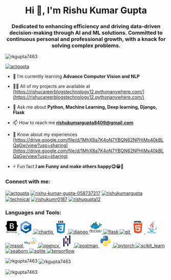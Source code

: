 <h1 align="center">Hi 👋, I'm Rishu Kumar Gupta</h1>
<h3 align="center">Dedicated to enhancing efficiency and driving data-driven decision-making through AI and ML solutions. Committed to continuous personal and professional growth, with a knack for solving complex problems.</h3>

<p align="left"> <img src="https://komarev.com/ghpvc/?username=rkgupta7463&label=Profile%20views&color=0e75b6&style=flat" alt="rkgupta7463" /> </p>

<p align="left"> <a href="https://twitter.com/actgupta" target="blank"><img src="https://img.shields.io/twitter/follow/actgupta?logo=twitter&style=for-the-badge" alt="actgupta" /></a> </p>

- 🌱 I’m currently learning **Advance Computer Vision and NLP**

- 👨‍💻 All of my projects are available at [https://rishucareerblogstechnology12.pythonanywhere.com/](https://rishucareerblogstechnology12.pythonanywhere.com/)

- 💬 Ask me about **Python, Machine Learning, Deep learning, Django, Flask**

- 📫 How to reach me **rishukumargupta8409@gmail.com**

- 📄 Know about my experiences [https://drive.google.com/file/d/1MhX8a7K4oN7YBQN62NPHiMx40kBLQaGw/view?usp=sharing](https://drive.google.com/file/d/1MhX8a7K4oN7YBQN62NPHiMx40kBLQaGw/view?usp=sharing)

- ⚡ Fun fact **I am Funny and make others happy😉😀🤗**

<h3 align="left">Connect with me:</h3>
<p align="left">
<a href="https://twitter.com/actgupta" target="blank"><img align="center" src="https://raw.githubusercontent.com/rahuldkjain/github-profile-readme-generator/master/src/images/icons/Social/twitter.svg" alt="actgupta" height="30" width="40" /></a>
<a href="https://linkedin.com/in/rishu-kumar-gupta-058737217" target="blank"><img align="center" src="https://raw.githubusercontent.com/rahuldkjain/github-profile-readme-generator/master/src/images/icons/Social/linked-in-alt.svg" alt="rishu-kumar-gupta-058737217" height="30" width="40" /></a>
<a href="https://kaggle.com/rishukumargupta" target="blank"><img align="center" src="https://raw.githubusercontent.com/rahuldkjain/github-profile-readme-generator/master/src/images/icons/Social/kaggle.svg" alt="rishukumargupta" height="30" width="40" /></a>
<a href="https://www.youtube.com/c/technical" target="blank"><img align="center" src="https://raw.githubusercontent.com/rahuldkjain/github-profile-readme-generator/master/src/images/icons/Social/youtube.svg" alt="technical" height="30" width="40" /></a>
<a href="https://www.hackerrank.com/rishukumr0187" target="blank"><img align="center" src="https://raw.githubusercontent.com/rahuldkjain/github-profile-readme-generator/master/src/images/icons/Social/hackerrank.svg" alt="rishukumr0187" height="30" width="40" /></a>
<a href="https://www.leetcode.com/rishugupta12" target="blank"><img align="center" src="https://raw.githubusercontent.com/rahuldkjain/github-profile-readme-generator/master/src/images/icons/Social/leet-code.svg" alt="rishugupta12" height="30" width="40" /></a>
</p>

<h3 align="left">Languages and Tools:</h3>
<p align="left"> <a href="https://getbootstrap.com" target="_blank" rel="noreferrer"> <img src="https://raw.githubusercontent.com/devicons/devicon/master/icons/bootstrap/bootstrap-plain-wordmark.svg" alt="bootstrap" width="40" height="40"/> </a> <a href="https://www.cprogramming.com/" target="_blank" rel="noreferrer"> <img src="https://raw.githubusercontent.com/devicons/devicon/master/icons/c/c-original.svg" alt="c" width="40" height="40"/> </a> <a href="https://www.chartjs.org" target="_blank" rel="noreferrer"> <img src="https://www.chartjs.org/media/logo-title.svg" alt="chartjs" width="40" height="40"/> </a> <a href="https://www.w3schools.com/css/" target="_blank" rel="noreferrer"> <img src="https://raw.githubusercontent.com/devicons/devicon/master/icons/css3/css3-original-wordmark.svg" alt="css3" width="40" height="40"/> </a> <a href="https://www.djangoproject.com/" target="_blank" rel="noreferrer"> <img src="https://cdn.worldvectorlogo.com/logos/django.svg" alt="django" width="40" height="40"/> </a> <a href="https://www.docker.com/" target="_blank" rel="noreferrer"> <img src="https://raw.githubusercontent.com/devicons/devicon/master/icons/docker/docker-original-wordmark.svg" alt="docker" width="40" height="40"/> </a> <a href="https://flask.palletsprojects.com/" target="_blank" rel="noreferrer"> <img src="https://www.vectorlogo.zone/logos/pocoo_flask/pocoo_flask-icon.svg" alt="flask" width="40" height="40"/> </a> <a href="https://git-scm.com/" target="_blank" rel="noreferrer"> <img src="https://www.vectorlogo.zone/logos/git-scm/git-scm-icon.svg" alt="git" width="40" height="40"/> </a> <a href="https://www.w3.org/html/" target="_blank" rel="noreferrer"> <img src="https://raw.githubusercontent.com/devicons/devicon/master/icons/html5/html5-original-wordmark.svg" alt="html5" width="40" height="40"/> </a> <a href="https://www.java.com" target="_blank" rel="noreferrer"> <img src="https://raw.githubusercontent.com/devicons/devicon/master/icons/java/java-original.svg" alt="java" width="40" height="40"/> </a> <a href="https://www.microsoft.com/en-us/sql-server" target="_blank" rel="noreferrer"> <img src="https://www.svgrepo.com/show/303229/microsoft-sql-server-logo.svg" alt="mssql" width="40" height="40"/> </a> <a href="https://www.mysql.com/" target="_blank" rel="noreferrer"> <img src="https://raw.githubusercontent.com/devicons/devicon/master/icons/mysql/mysql-original-wordmark.svg" alt="mysql" width="40" height="40"/> </a> <a href="https://opencv.org/" target="_blank" rel="noreferrer"> <img src="https://www.vectorlogo.zone/logos/opencv/opencv-icon.svg" alt="opencv" width="40" height="40"/> </a> <a href="https://pandas.pydata.org/" target="_blank" rel="noreferrer"> <img src="https://raw.githubusercontent.com/devicons/devicon/2ae2a900d2f041da66e950e4d48052658d850630/icons/pandas/pandas-original.svg" alt="pandas" width="40" height="40"/> </a> <a href="https://postman.com" target="_blank" rel="noreferrer"> <img src="https://www.vectorlogo.zone/logos/getpostman/getpostman-icon.svg" alt="postman" width="40" height="40"/> </a> <a href="https://www.python.org" target="_blank" rel="noreferrer"> <img src="https://raw.githubusercontent.com/devicons/devicon/master/icons/python/python-original.svg" alt="python" width="40" height="40"/> </a> <a href="https://pytorch.org/" target="_blank" rel="noreferrer"> <img src="https://www.vectorlogo.zone/logos/pytorch/pytorch-icon.svg" alt="pytorch" width="40" height="40"/> </a> <a href="https://scikit-learn.org/" target="_blank" rel="noreferrer"> <img src="https://upload.wikimedia.org/wikipedia/commons/0/05/Scikit_learn_logo_small.svg" alt="scikit_learn" width="40" height="40"/> </a> <a href="https://seaborn.pydata.org/" target="_blank" rel="noreferrer"> <img src="https://seaborn.pydata.org/_images/logo-mark-lightbg.svg" alt="seaborn" width="40" height="40"/> </a> <a href="https://www.sqlite.org/" target="_blank" rel="noreferrer"> <img src="https://www.vectorlogo.zone/logos/sqlite/sqlite-icon.svg" alt="sqlite" width="40" height="40"/> </a> <a href="https://www.tensorflow.org" target="_blank" rel="noreferrer"> <img src="https://www.vectorlogo.zone/logos/tensorflow/tensorflow-icon.svg" alt="tensorflow" width="40" height="40"/> </a> </p>

<p><img align="left" src="https://github-readme-stats.vercel.app/api/top-langs?username=rkgupta7463&show_icons=true&locale=en&layout=compact" alt="rkgupta7463" /></p>

<p>&nbsp;<img align="center" src="https://github-readme-stats.vercel.app/api?username=rkgupta7463&show_icons=true&locale=en" alt="rkgupta7463" /></p>

<p><img align="center" src="https://github-readme-streak-stats.herokuapp.com/?user=rkgupta7463&" alt="rkgupta7463" /></p>
